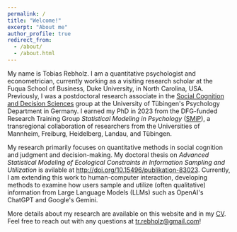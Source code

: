 ```yaml
---
permalink: /
title: "Welcome!"
excerpt: "About me"
author_profile: true
redirect_from: 
  - /about/
  - /about.html
---
```


My name is Tobias Rebholz. I am a quantitative psychologist and econometrician, currently working as a visiting research scholar at the Fuqua School of Business, Duke University, in North Carolina, USA. Previously, I was a postdoctoral research associate in the <a href='https://uni-tuebingen.de/en/174183' target="_blank">Social Cognition and Decision Sciences</a> group at the University of Tübingen's Psychology Department in Germany. I earned my PhD in 2023 from the DFG-funded Research Training Group <i>Statistical Modeling in Psychology</i> (<a href='https://www.uni-mannheim.de/smip/team/phd-candidates/cohort-2020/tobias-rebholz/' target="_blank">SMiP</a>), a transregional collaboration of researchers from the Universities of Mannheim, Freiburg, Heidelberg, Landau, and Tübingen. 

My research primarily focuses on quantitative methods in social cognition and judgment and decision-making.  My doctoral thesis on <i>Advanced Statistical Modeling of Ecological Constraints in Information Sampling and Utilization</i> is avilable at <a href='http://doi.org/10.15496/publikation-83023' target="_blank">http://doi.org/10.15496/publikation-83023</a>. Currently, I am extending this work to human-computer interaction, developing methods to examine how users sample and utilize (often qualitative) information from Large Language Models (LLMs) such as OpenAI's ChatGPT and Google's Gemini.

More details about my research are available on this website and in my [CV](/cv/). Feel free to reach out with any questions at <a href='mailto:tr.rebholz@gmail.com'>tr.rebholz@gmail.com</a>!

